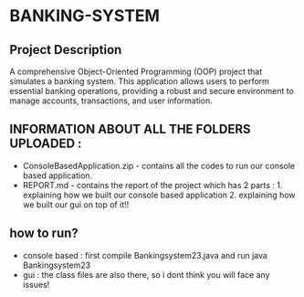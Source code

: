 # BANKING-SYSTEM
## Project Description
A comprehensive Object-Oriented Programming (OOP) project that simulates a banking system. This application allows users to perform essential banking operations, providing a robust and secure environment to manage accounts, transactions, and user information.


## INFORMATION ABOUT ALL THE FOLDERS UPLOADED :
- ConsoleBasedApplication.zip - contains all the codes to run our console based application.
- REPORT.md - contains the report of the project which has 2 parts :
       1. explaining how we built our console based application
       2. explaining how we built our gui on top of it!!

## how to run?
- console based : first compile Bankingsystem23.java and run java Bankingsystem23
- gui :
the class files are also there, so i dont think you will face any issues!
